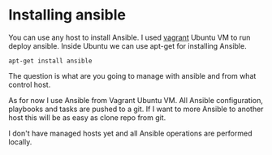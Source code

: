 # Installing ansible

You can use any host to install Ansible. I used [vagrant](/vagrant/README.md) Ubuntu VM to run deploy ansible. Inside Ubuntu we can use apt-get for installing Ansible.
```
apt-get install ansible
```
The question is what are you going to manage with ansible and from what control host.

As for now I use Ansible from Vagrant Ubuntu VM. All Ansible configuration, playbooks and tasks are pushed to a git. If I want to more Ansible to another host this will be as easy as clone repo from git.

I don't have managed hosts yet and all Ansible operations are performed locally.
